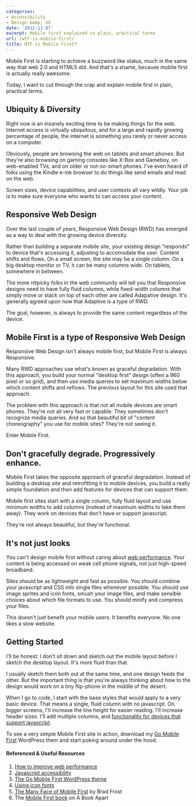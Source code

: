 ```yaml
---
categories:
- Accessibility
- Design &amp; UX
date: '2012-11-07'
excerpt: Mobile first explained in plain, practical terms
url: /wtf-is-mobile-first/
title: WTF is Mobile First?
---
```


Mobile First is starting to achieve a buzzword like status, much in the same way that web 2.0 and HTML5 did. And that's a shame, because mobile first is actually really awesome.

Today, I want to cut through the crap and explain mobile first in plain, practical terms.

<!--more-->

<h2>Ubiquity & Diversity</h2>

Right now is an insanely exciting time to be making things for the web. Internet access is virtually ubiquitous, and for a large and rapidly growing percentage of people, the internet is something you rarely or never access on a computer.

Obviously, people are browsing the web on tablets and smart phones. But they're also browsing on gaming consoles like X-Box and Gameboy, on web-enabled TVs, and on older or not-so-smart phones. I've even heard of folks using the Kindle e-ink browser to do things like send emails and read on the web.

Screen sizes, device capabilities, and user contexts all vary wildly. Your job is to make sure everyone who wants to can access your content.

<h2>Responsive Web Design</h2>

Over the last couple of years, Responsive Web Design (RWD) has emerged as a way to deal with the growing device diversity.

Rather than building a separate mobile site, your existing design "responds" to device that's accessing it, adjusting to accomodate the user. Content shifts and flows. On a small screen, the site may be a single column. On a big desktop monitor or TV, it can be many columns wide. On tablets, somewhere in between.

The more nitpicky folks in the web community will tell you that Responsive designs need to have fully fluid columns, while fixed-width columns that simply move or stack on top of each other are called Adapative design. It's generally agreed upon now that Adaptive is a type of RWD.

The goal, however, is always to provide the same content regardless of the device.

<h2>Mobile First is a type of Responsive Web Design</h2>

Responsive Web Design isn't always mobile first, but Mobile First is always Responsive.

Many RWD approaches use what's known as graceful degradation. With this approach, you build your normal "desktop first" design (often a 960 pixel or so grid), and then use media queries to set maximum widths below which content shifts and reflows. The previous layout for this site used that approach.

The problem with this approach is that not all mobile devices are smart phones. They're not all very fast or capable. They sometimes don't recognize media queries. And so that beautiful bit of "content choreography" you use for mobile sites? They're not seeing it.

Enter Mobile First.

<h2>Don't gracefully degrade. Progressively enhance.</h2>

Mobile First takes the opposite approach of graceful degradation. Instead of building a desktop site and retrofitting it to mobile devices, you build a really simple foundation and then add features for devices that can support them.

Mobile first sites start with a single column, fully fluid layout and use minimum widths to add columns (instead of maximum widths to take them away). They work on devices that don't have or support javascript.

They're not always beautiful, but they're functional.

<h2>It's not just looks</h2>

You can't design mobile first without caring about <a href="https://gomakethings.com/how-to-trick-out-the-performance-of-your-wordpress-site/">web performance</a>. Your content is being accessed on weak cell phone signals, not just high-speed broadband.

Sites should be as lightweight and fast as possible. You should combine your javascript and CSS into single files whenever possible. You should use image sprites and icon fonts, smush your image files, and make sensible choices about which file formats to use. You should minify and compress your files.

This doesn't just benefit your mobile users. It benefits everyone. No one likes a slow website.

<h2>Getting Started</h2>

I'll be honest: I don't sit down and sketch out the mobile layout before I sketch the desktop layout. It's more fluid than that.

I usually sketch them both out at the same time, and one design feeds the other. But the important thing is that you're always thinking about how to the design would work on a tiny flip-phone in the middle of the desert.

When I go to code, I start with the base styles that would apply to a very basic device. That means a single, fluid column with no javascript. On bigger screens, I'll increase the line height for easier reading. I'll increase header sizes. I'll add multiple columns, and <a href="https://gomakethings.com/accessible-javascript/">functionality for devices that support javascript</a>.

To see a very simple Mobile First site in action, download my <a href="https://gomakethings.com/go-mobile-first/">Go Mobile First</a> WordPress them and start poking around under the hood.

<h4> Referenced & Useful Resources</h4>

<ol>
<li><a href="https://gomakethings.com/how-to-trick-out-the-performance-of-your-wordpress-site/">How to improve web performance</a></li>
<li><a href="https://gomakethings.com/accessible-javascript/">Javascript accessibility</a></li>
<li><a href="https://gomakethings.com/go-mobile-first/">The Go Mobile First WordPress theme</a></li>
<li><a href="https://gomakethings.com/icon-fonts/">Using icon fonts</a></li>
<li><a href="http://bradfrostweb.com/blog/mobile/the-many-faces-of-mobile-first/">The Many Face of Mobile First</a> by Brad Frost</li>
<li>The <a href="http://www.abookapart.com/products/mobile-first">Mobile First book</a> on A Book Apart</li>
</ol>